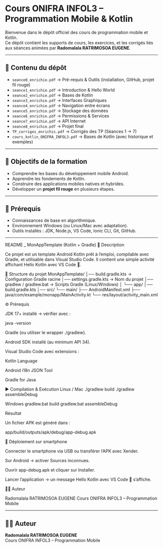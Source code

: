 # Cours ONIFRA INFOL3 – Programmation Mobile & Kotlin

Bienvenue dans le dépôt officiel des cours de programmation mobile et Kotlin.  
Ce dépôt contient les supports de cours, les exercices, et les corrigés liés aux séances animées par **Radomalala RATRIMOSOA EUGENE**.

---

## 📂 Contenu du dépôt
- `seance0_enrichie.pdf` → Pré-requis & Outils (installation, GitHub, projet fil rouge)  
- `seance1_enrichie.pdf` → Introduction & Hello World  
- `seance2_enrichie.pdf` → Bases de Kotlin  
- `seance3_enrichie.pdf` → Interfaces Graphiques  
- `seance4_enrichie.pdf` → Navigation entre écrans  
- `seance5_enrichie.pdf` → Stockage des données  
- `seance6_enrichie.pdf` → Permissions & Services  
- `seance7_enrichie.pdf` → API Internet  
- `seance8_enrichie.pdf` → Projet final  
- `TP_corriges_enrichis.pdf` → Corrigés des TP (Séances 1 → 7)  
- `cours_kotlin_ONIFRA_INFOL3.pdf` → Bases de Kotlin (avec historique et exemples)  

---

## 🚀 Objectifs de la formation
- Comprendre les bases du développement mobile Android.  
- Apprendre les fondements de Kotlin.  
- Construire des applications mobiles natives et hybrides.  
- Développer un **projet fil rouge** en plusieurs étapes.  

---

## 📌 Prérequis
- Connaissances de base en algorithmique.  
- Environnement Windows (ou Linux/Mac avec adaptation).  
- Outils installés : JDK, Node.js, VS Code, Ionic CLI, Git, GitHub.

---
README _ MonAppTemplate (Kotlin + Gradle)
🚀 Description

Ce projet est un template Android Kotlin prêt à l’emploi, compilable avec Gradle, et utilisable dans Visual Studio Code.
Il contient une simple activité affichant Hello Kotlin avec VS Code 🚀.

📂 Structure du projet
MonAppTemplate/
│── build.gradle.kts          → Configuration Gradle racine
│── settings.gradle.kts       → Nom du projet
│── gradlew / gradlew.bat     → Scripts Gradle (Linux/Windows)
│
└── app/
    │── build.gradle.kts
    │── src/
        └── main/
            ├── AndroidManifest.xml
            ├── java/com/example/monapp/MainActivity.kt
            └── res/layout/activity_main.xml

⚙️ Prérequis

JDK 17+ installé → vérifier avec :

java -version


Gradle (ou utiliser le wrapper ./gradlew).

Android SDK installé (au minimum API 34).

Visual Studio Code avec extensions :

Kotlin Language

Android i18n JSON Tool

Gradle for Java

▶️ Compilation & Exécution
Linux / Mac
./gradlew build
./gradlew assembleDebug

Windows
gradlew.bat build
gradlew.bat assembleDebug

Résultat

Un fichier APK est généré dans :

app/build/outputs/apk/debug/app-debug.apk

📱 Déploiement sur smartphone

Connecter le smartphone via USB ou transférer l’APK avec Xender.

Sur Android → activer Sources inconnues.

Ouvrir app-debug.apk et cliquer sur Installer.

Lancer l’application → un message Hello Kotlin avec VS Code 🚀 s’affiche.

👨‍🏫 Auteur

Radomalala RATRIMOSOA EUGENE
Cours ONIFRA INFOL3 – Programmation Mobile

---

## 👨‍🏫 Auteur
**Radomalala RATRIMOSOA EUGENE**  
Cours ONIFRA INFOL3 – Programmation Mobile  
